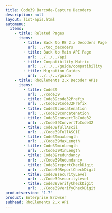 ```yaml
---
title: Code39 Barcode-Capture Decoders
description: null
layout: list-apis.html
automenu:
  items:
    - title: Related Pages
      items:
        - title: Back to RE 2.x Decoders Page
          url: ../toc_decoders
        - title: Back to Main API Page
          url: ../../../api
        - title: Compatibility Matrix
          url: ../../../guide/compatibility
        - title: Migration Guides
          url: ../../../guide
    - title: RhoElements 2.x Decoder APIs
      items:
        - title: Code39
          url: ../code39
        - title: Code39code32Prefix
          url: ../Code39Code32Prefix
        - title: Code39concatenation
          url: ../Code39concatenation
        - title: Code39convertToCode32
          url: ../Code39ConvertToCode32
        - title: Code39fullAscii
          url: ../Code39FullASCII
        - title: Code39maxLength
          url: ../Code39MaxLength
        - title: Code39minLength
          url: ../Code39MinLength
        - title: Code39redundancy
          url: ../Code39Redundancy
        - title: Code39reportCheckDigit
          url: ../Code39ReportCheckDigit
        - title: Code39securityLevel
          url: ../Code39securityLevel
        - title: Code39verifyCheckDigit
          url: ../Code39VerifyCheckDigit
productversion: '1.7'
product: Enterprise Browser
subhead: RhoElements 2.x API
---
```




